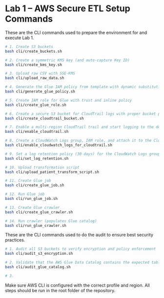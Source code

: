# Lab 1 – AWS Secure ETL Setup Commands

These are the CLI commands used to prepare the environment for and execute Lab 1.

```bash
# 1. Create S3 buckets
bash cli/create_buckets.sh

# 2. Create a symmetric KMS key (and auto-capture Key ID)
bash cli/create_kms_key.sh

# 3. Upload raw CSV with SSE-KMS
bash cli/upload_raw_data.sh

# 4. Generate the Glue IAM policy from template with dynamic substitution
bash cli/generate_glue_policy.sh

# 5. Create IAM role for Glue with trust and inline policy
bash cli/create_glue_role.sh

# 6. Create a secure S3 bucket for CloudTrail logs with proper bucket policy and public access block
bash cli/create_cloudtrail_bucket.sh

# 7. Enable a multi-region CloudTrail trail and start logging to the dedicated S3 bucket
bash cli/enable_cloudtrail.sh

# 8. Create a CloudWatch Logs group, IAM role, and attach it to the CloudTrail trail for log streaming
bash cli/enable_cloudwatch_logs_for_cloudtrail.sh

# 9. Set a log retention policy (30 days) for the CloudWatch Logs group to control storage costs
bash cli/set_log_retention.sh

# 10. Upload transformation script
bash cli/upload_patient_transform_script.sh

# 11. Create Glue job
bash cli/create_glue_job.sh

# 12. Run Glue job
bash cli/run_glue_job.sh

# 13. Create Glue crawler
bash cli/create_glue_crawler.sh

# 14. Run crawler (populates Glue catalog)
bash cli/run_glue_crawler.sh
```

These are the CLI commands used to do the audit to ensure best security practices.

```bash
# 1. Audit all S3 buckets to verify encryption and policy enforcement
bash cli/audit_s3_encryption.sh

# 2. Validate that the AWS Glue Data Catalog contains the expected tables and that each table has a valid schema definition
bash cli/audit_glue_catalog.sh

# 3. 
```

Make sure AWS CLI is configured with the correct profile and region.
All steps should be run in the root folder of the repository.
